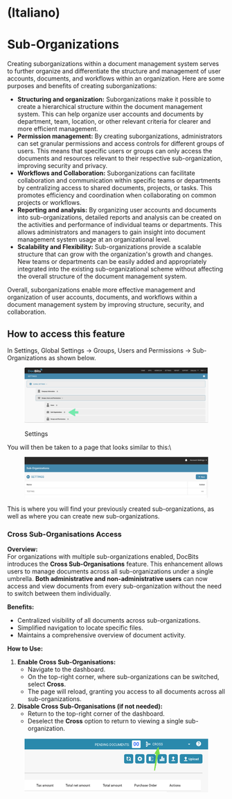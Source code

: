 
# (Italiano)

# Sub-Organizations

Creating suborganizations within a document management system serves to further organize and differentiate the structure and management of user accounts, documents, and workflows within an organization. Here are some purposes and benefits of creating suborganizations:

* **Structuring and organization:** Suborganizations make it possible to create a hierarchical structure within the document management system. This can help organize user accounts and documents by department, team, location, or other relevant criteria for clearer and more efficient management.
* **Permission management:** By creating suborganizations, administrators can set granular permissions and access controls for different groups of users. This means that specific users or groups can only access the documents and resources relevant to their respective sub-organization, improving security and privacy.
* **Workflows and Collaboration:** Suborganizations can facilitate collaboration and communication within specific teams or departments by centralizing access to shared documents, projects, or tasks. This promotes efficiency and coordination when collaborating on common projects or workflows.
* **Reporting and analysis:** By organizing user accounts and documents into sub-organizations, detailed reports and analysis can be created on the activities and performance of individual teams or departments. This allows administrators and managers to gain insight into document management system usage at an organizational level.
* **Scalability and Flexibility:** Sub-organizations provide a scalable structure that can grow with the organization's growth and changes. New teams or departments can be easily added and appropriately integrated into the existing sub-organizational scheme without affecting the overall structure of the document management system.

Overall, suborganizations enable more effective management and organization of user accounts, documents, and workflows within a document management system by improving structure, security, and collaboration.

## How to access this feature

In Settings, Global Settings → Groups, Users and Permissions → Sub-Organizations as shown below.

<figure><img src="../../../../../.gitbook/assets/image (56).png" alt=""><figcaption><p>Settings</p></figcaption></figure>

You will then be taken to a page that looks similar to this:\\

<figure><img src="../../../../../.gitbook/assets/image (58).png" alt=""><figcaption></figcaption></figure>

This is where you will find your previously created sub-organizations, as well as where you can create new sub-organizations.



### Cross Sub-Organisations Access

**Overview:**\
For organizations with multiple sub-organizations enabled, DocBits introduces the **Cross Sub-Organisations** feature. This enhancement allows users to manage documents across all sub-organizations under a single umbrella. **Both administrative and non-administrative users** can now access and view documents from every sub-organization without the need to switch between them individually.

**Benefits:**

* Centralized visibility of all documents across sub-organizations.
* Simplified navigation to locate specific files.
* Maintains a comprehensive overview of document activity.

**How to Use:**

1. **Enable Cross Sub-Organisations:**
   * Navigate to the dashboard.
   * On the top-right corner, where sub-organizations can be switched, select **Cross**.
   * The page will reload, granting you access to all documents across all sub-organizations.
2. **Disable Cross Sub-Organisations (if not needed):**
   * Return to the top-right corner of the dashboard.
   * Deselect the **Cross** option to return to viewing a single sub-organization.

<figure><img src="../../../../../.gitbook/assets/image (5) (1) (2).png" alt=""><figcaption></figcaption></figure>

